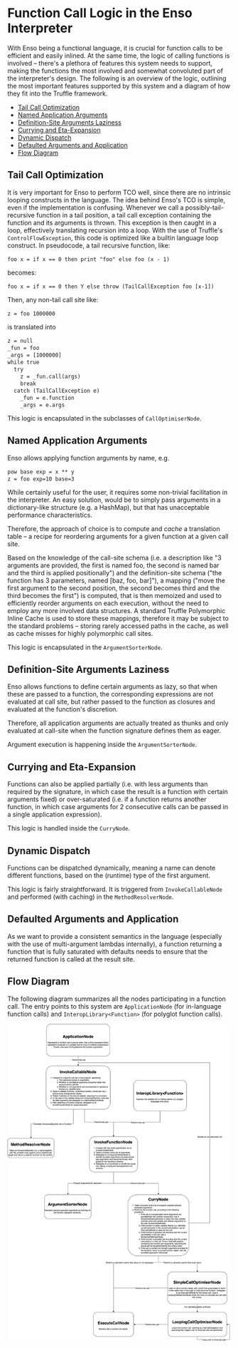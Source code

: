 # Function Call Logic in the Enso Interpreter

With Enso being a functional language, it is crucial for function calls to be
efficient and easily inlined.
At the same time, the logic of calling functions is involved – there's
a plethora of features this system needs to support, making the functions the
most involved and somewhat convoluted part of the interpreter's design.
The following is an overview of the logic, outlining the most important
features supported by this system and a diagram of how they fit into the
Truffle framework.

<!-- MarkdownTOC levels="2,3" autolink="true" -->

- [Tail Call Optimization](#tail-call-optimization)
- [Named Application Arguments](#named-application-arguments)
- [Definition-Site Arguments Laziness](#definition-site-arguments-laziness)
- [Currying and Eta-Expansion](#currying-and-eta-expansion)
- [Dynamic Dispatch](#dynamic-dispatch)
- [Defaulted Arguments and Application](#defaulted-arguments-and-application)
- [Flow Diagram](#flow-diagram)

<!-- /MarkdownTOC -->

## Tail Call Optimization

It is very important for Enso to perform TCO well, since there are no intrinsic
looping constructs in the language.
The idea behind Enso's TCO is simple, even if the implementation is confusing.
Whenever we call a possibly-tail-recursive function in a tail position, a tail
call exception containing the function and its arguments is thrown.
This exception is then caught in a loop, effectively translating recursion into
a loop. With the use of Truffle's `ControlFlowException`, this code is
optimized like a builtin language loop construct.
In pseudocode, a tail recursive function, like:
```
foo x = if x == 0 then print "foo" else foo (x - 1)
```
becomes:
```
foo x = if x == 0 then Y else throw (TailCallException foo [x-1])
```

Then, any non-tail call site like:
```
z = foo 1000000
```
is translated into
```
z = null
_fun = foo
_args = [1000000]
while true
  try
    z = _fun.call(args)
    break
  catch (TailCallException e)
    _fun = e.function
    _args = e.args
```
This logic is encapsulated in the subclasses of `CallOptimiserNode`.

## Named Application Arguments

Enso allows applying function arguments by name, e.g.
```
pow base exp = x ** y
z = foo exp=10 base=3
```
While certainly useful for the user, it requires some non-trivial facilitation
in the interpreter. An easy solution, would be to simply pass arguments in
a dictionary-like structure (e.g. a HashMap), but that has unacceptable
performance characteristics.

Therefore, the approach of choice is to compute and _cache_ a translation
table – a recipe for reordering arguments for a given function at a given
call site.

Based on the knowledge of the call-site schema (i.e. a description like
"3 arguments are provided, the first is named foo, the second is named bar and
the third is applied positionally") and the definition-site schema ("the
function has 3 parameters, named [baz, foo, bar]"), a mapping ("move the first
argument to the second position, the second becomes third and the third becomes
the first") is computed, that is then memoized and used to efficiently reorder
arguments on each execution, without the need to employ any more involved data
structures. A standard Truffle Polymorphic Inline Cache is used to store these
mappings, therefore it may be subject to the standard problems – storing rarely
accessed paths in the cache, as well as cache misses for highly polymorphic
call sites.

This logic is encapsulated in the `ArgumentSorterNode`.

## Definition-Site Arguments Laziness

Enso allows functions to define certain arguments as lazy, so that when these
are passed to a function, the corresponding expressions are not evaluated at
call site, but rather passed to the function as closures and evaluated at the
function's discretion.

Therefore, all application arguments are actually treated as thunks and only
evaluated at call-site when the function signature defines them as eager.

Argument execution is happening inside the `ArgumentSorterNode`.

## Currying and Eta-Expansion

Functions can also be applied partially (i.e. with less arguments than required
by the signature, in which case the result is a function with certain arguments
fixed) or over-saturated (i.e. if a function returns another function, in which
case arguments for 2 consecutive calls can be passed in a single application
expression).

This logic is handled inside the `CurryNode`.

## Dynamic Dispatch

Functions can be dispatched dynamically, meaning a name can denote different
functions, based on the (runtime) type of the first argument.

This logic is fairly straightforward. It is triggered from `InvokeCallableNode`
and performed (with caching) in the `MethodResolverNode`.

## Defaulted Arguments and Application
As we want to provide a consistent semantics in the language (especially with
the use of multi-argument lambdas internally), a function returning a function
that is fully saturated with defaults needs to ensure that the returned
function is called at the result site.

## Flow Diagram

The following diagram summarizes all the nodes participating in a function
call. The entry points to this system are `ApplicationNode` (for in-language
function calls) and `InteropLibrary<Function>` (for polyglot function calls).

![diagram](function-call-diagram.png)
